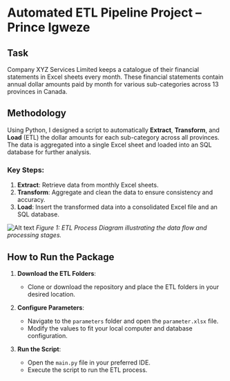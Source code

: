 # Automated ETL Pipeline Project – Prince Igweze

## Task

Company XYZ Services Limited keeps a catalogue of their financial statements in Excel sheets every month. These financial statements contain annual dollar amounts paid by month for various sub-categories across 13 provinces in Canada.

## Methodology

Using Python, I designed a script to automatically **Extract**, **Transform**, and **Load** (ETL) the dollar amounts for each sub-category across all provinces. The data is aggregated into a single Excel sheet and loaded into an SQL database for further analysis.

### Key Steps:

1. **Extract**: Retrieve data from monthly Excel sheets.
2. **Transform**: Aggregate and clean the data to ensure consistency and accuracy.
3. **Load**: Insert the transformed data into a consolidated Excel file and an SQL database.

![Alt text](https://github.com/PrinceIgweze/Finance-ETL-Pipeline-/blob/main/Flowchart.png?raw=true)
*Figure 1: ETL Process Diagram illustrating the data flow and processing stages.*

## How to Run the Package

1. **Download the ETL Folders**:
   - Clone or download the repository and place the ETL folders in your desired location.

2. **Configure Parameters**:
   - Navigate to the `parameters` folder and open the `parameter.xlsx` file.
   - Modify the values to fit your local computer and database configuration.

3. **Run the Script**:
   - Open the `main.py` file in your preferred IDE.
   - Execute the script to run the ETL process.


